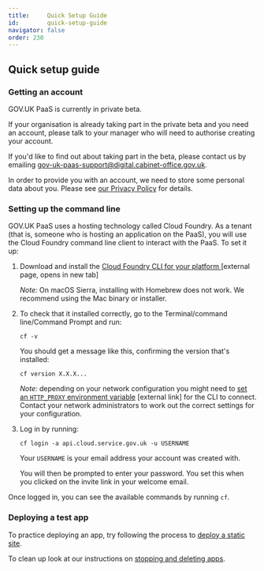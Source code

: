 ```yaml
---
title:     Quick Setup Guide
id:        quick-setup-guide
navigator: false
order: 230
---
```

## Quick setup guide

### Getting an account

GOV.UK PaaS is currently in private beta.

If your organisation is already taking part in the private beta and you need an account, please talk to your manager who will need to authorise creating your account.

If you'd like to find out about taking part in the beta, please contact us by emailing [gov-uk-paas-support@digital.cabinet-office.gov.uk](mailto:gov-uk-paas-support@digital.cabinet-office.gov.uk).

In order to provide you with an account, we need to store some personal data about you. Please see [our Privacy Policy](/#privacy-policy) for details.

### Setting up the command line

GOV.UK PaaS uses a hosting technology called Cloud Foundry. As a tenant (that is, someone who is hosting an application on the PaaS), you will use the Cloud Foundry command line client to interact with the PaaS. To set it up:

1. Download and install the <a href="https://github.com/cloudfoundry/cli#downloads" target="blank">Cloud Foundry CLI for your platform </a> [external page, opens in new tab]

     *Note:* On macOS Sierra, installing with Homebrew does not work. We recommend using the Mac binary or installer.

2. To check that it installed correctly, go to the Terminal/command line/Command Prompt and run:

    ```
    cf -v
    ```

    You should get a message like this, confirming the version that's installed:

    ```
    cf version X.X.X...
    ```

    *Note:* depending on your network configuration you might need to [set an ```HTTP_PROXY``` environment variable](https://docs.cloudfoundry.org/cf-cli/http-proxy.html) [external link] for the CLI to connect. Contact your network administrators to work out the correct settings for your configuration.  

3. Log in by running:

    ```
    cf login -a api.cloud.service.gov.uk -u USERNAME
    ```

    Your `USERNAME` is your email address your account was created with.

    You will then be prompted to enter your password. You set this when you clicked on the invite link in your welcome email.

Once logged in, you can see the available commands by running ```cf```.


### Deploying a test app

To practice deploying an app, try following the process to [deploy a static site](/#deploy-a-static-site).

To clean up look at our instructions on [stopping and deleting apps](#stopping-and-deleting-apps).
